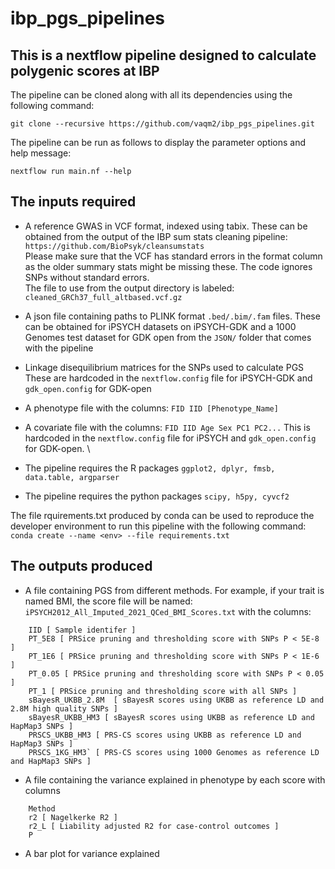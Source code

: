 # ibp_pgs_pipelines

## This is a nextflow pipeline designed to calculate polygenic scores at IBP

The pipeline can be cloned along with all its dependencies using the following command:

`git clone --recursive https://github.com/vaqm2/ibp_pgs_pipelines.git`

The pipeline can be run as follows to display the parameter options and help message:

`nextflow run main.nf --help`

## The inputs required

* A reference GWAS in VCF format, indexed using tabix.
These can be obtained from the output of the IBP sum stats cleaning pipeline: `https://github.com/BioPsyk/cleansumstats` \
Please make sure that the VCF has standard errors in the format column as the older summary stats might be missing these.
The code ignores SNPs without standard errors. \
The file to use from the output directory is labeled: `cleaned_GRCh37_full_altbased.vcf.gz`
* A json file containing paths to PLINK format `.bed/.bim/.fam` files.
These can be obtained for iPSYCH datasets on iPSYCH-GDK and a 1000 Genomes test dataset for GDK open from the `JSON/` folder that comes with the pipeline
* Linkage disequilibrium matrices for the SNPs used to calculate PGS
These are hardcoded in the `nextflow.config` file for iPSYCH-GDK and `gdk_open.config` for GDK-open
* A phenotype file with the columns: `FID IID [Phenotype_Name]`
* A covariate file with the columns: `FID IID Age Sex PC1 PC2...`
This is hardcoded in the `nextflow.config` file for iPSYCH and `gdk_open.config` for GDK-open. \

* The pipeline requires the R packages `ggplot2, dplyr, fmsb, data.table, argparser`
* The pipeline requires the python packages `scipy, h5py, cyvcf2`

The file rquirements.txt produced by conda can be used to reproduce the developer environment to run this pipeline with the following command:
`conda create --name <env> --file requirements.txt`

## The outputs produced

* A file containing PGS from different methods.
For example, if your trait is named BMI, the score file will be named: `iPSYCH2012_All_Imputed_2021_QCed_BMI_Scores.txt`
with the columns:

```
    IID [ Sample identifer ]
    PT_5E8 [ PRSice pruning and thresholding score with SNPs P < 5E-8 ]
    PT_1E6 [ PRSice pruning and thresholding score with SNPs P < 1E-6 ]
    PT_0.05 [ PRSice pruning and thresholding score with SNPs P < 0.05 ]
    PT_1 [ PRSice pruning and thresholding score with all SNPs ]
    sBayesR_UKBB_2.8M  [ sBayesR scores using UKBB as reference LD and 2.8M high quality SNPs ]
    sBayesR_UKBB_HM3 [ sBayesR scores using UKBB as reference LD and HapMap3 SNPs ]
    PRSCS_UKBB_HM3 [ PRS-CS scores using UKBB as reference LD and HapMap3 SNPs ]
    PRSCS_1KG_HM3` [ PRS-CS scores using 1000 Genomes as reference LD and HapMap3 SNPs ]
```

* A file containing the variance explained in phenotype by each score with columns

```
    Method
    r2 [ Nagelkerke R2 ]
    r2_L [ Liability adjusted R2 for case-control outcomes ]
    P
```

* A bar plot for variance explained
